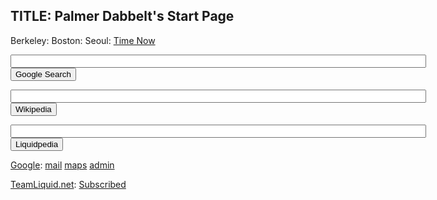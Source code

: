 TITLE: Palmer Dabbelt's Start Page
----------------------------------

<span id="world_clock">
Berkeley: <span id="Berkeley_z14e"></span>
Boston: <span id="Boston_z161"></span>
Seoul: <span id="Seoul_z43c"></span>
<a href="http://time.is/" id="time_is_link" rel="nofollow">Time Now</a>
<script src="http://widget.time.is/en.js"></script>
<script>
time_is_widget.init({
	Berkeley_z14e: {time_format: "12hours:minutes AMPM"},
	Boston_z161: {time_format: "12hours:minutes AMPM"},
	Seoul_z43c: {time_format: "12hours:minutes AMPM"},
	});
</script>
</span>
<p></p>

<form method="get" name="google"
action="https://www.google.com/search">
<input type="text" name="q" size="80" maxlength="255" value="" />
<input type="submit" value="Google Search" />
</form>

<form method="get"
action="http://en.wikipedia.org/w/index.php">
<input type="text" name="search" size="80" maxlength="255" value="" />
<input type="submit" value="Wikipedia" />
</form>

<form method="get"
action="http://wiki.teamliquid.net/starcraft/index.php">
<input type="text" name="search" size="80" maxlength="255" value="" />
<input type="submit" value="Liquidpedia" />
</form>

[Google](http://google.com):
[mail](http://mail.dabbelt.com)
[maps](http://maps.google.com)
[admin](http://admin.google.com)

[TeamLiquid.net](http://www.teamliquid.net):
[Subscribed](http://www.teamliquid.net/mytlnet/mythreads.php)
